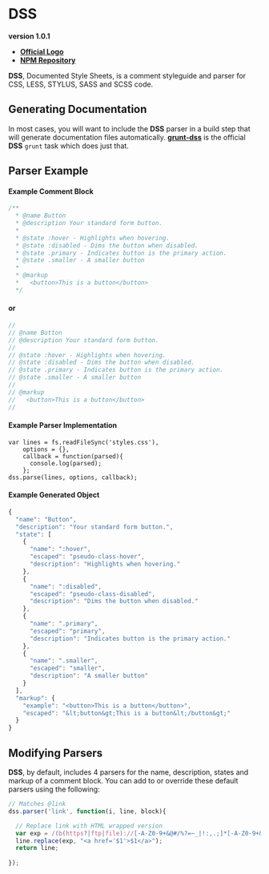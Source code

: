 # DSS
**version 1.0.1**
- **[Official Logo](http://f.cl.ly/items/1J353X3U172A1u3r2K3b/dss-logo.png)**
- **[NPM Repository](https://npmjs.org/package/dss)**

**DSS**, Documented Style Sheets, is a comment styleguide and parser for CSS, LESS, STYLUS, SASS and SCSS code.

## Generating Documentation

In most cases, you will want to include the **DSS** parser in a build step that will generate documentation files automatically. **[grunt-dss](https://github.com/darcyclarke/grunt-dss)** is the official **DSS** `grunt` task which does just that.

## Parser Example

#### Example Comment Block

```css
/**
  * @name Button
  * @description Your standard form button.
  * 
  * @state :hover - Highlights when hovering.
  * @state :disabled - Dims the button when disabled.
  * @state .primary - Indicates button is the primary action.
  * @state .smaller - A smaller button
  * 
  * @markup
  *   <button>This is a button</button>
  */ 
````
#### or

```scss
//
// @name Button
// @description Your standard form button.
// 
// @state :hover - Highlights when hovering.
// @state :disabled - Dims the button when disabled.
// @state .primary - Indicates button is the primary action.
// @state .smaller - A smaller button
// 
// @markup
//   <button>This is a button</button>
// 
````

#### Example Parser Implementation

```javscript
var lines = fs.readFileSync('styles.css'),
    options = {},
    callback = function(parsed){
      console.log(parsed);
    };
dss.parse(lines, options, callback);
````

#### Example Generated Object

```javascript
{
  "name": "Button",
  "description": "Your standard form button.",
  "state": [
    { 
      "name": ":hover",
      "escaped": "pseudo-class-hover",
      "description": "Highlights when hovering."
    },
    {
      "name": ":disabled",
      "escaped": "pseudo-class-disabled",
      "description": "Dims the button when disabled."
    },
    {
      "name": ".primary",
      "escaped": "primary",
      "description": "Indicates button is the primary action."
    },
    {
      "name": ".smaller",
      "escaped": "smaller",
      "description": "A smaller button"
    }
  ],
  "markup": {
    "example": "<button>This is a button</button>",
    "escaped": "&lt;button&gt;This is a button&lt;/button&gt;"
  }
}
````

## Modifying Parsers

**DSS**, by default, includes 4 parsers for the name, description, states and markup of a comment block. You can add to or override these default parsers using the following:

```javascript
// Matches @link
dss.parser('link', function(i, line, block){

  // Replace link with HTML wrapped version
  var exp = /(b(https?|ftp|file)://[-A-Z0-9+&@#/%?=~_|!:,.;]*[-A-Z0-9+&@#/%=~_|])/ig;
  line.replace(exp, "<a href='$1'>$1</a>");
  return line;
   
});
````

